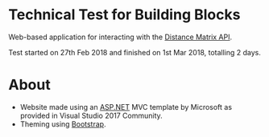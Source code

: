 # Technical Test for Building Blocks
Web-based application for interacting with the [Distance Matrix API](https://developers.google.com/maps/documentation/distance-matrix).

Test started on 27th Feb 2018 and finished on 1st Mar 2018, totalling 2 days.

# About
- Website made using an [ASP.NET](HTTP://WWW.ASP.NET/LEARN) MVC template by Microsoft as provided in Visual Studio 2017 Community.
- Theming using [Bootstrap](http://getbootstrap.com).
